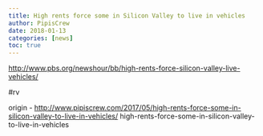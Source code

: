 ```yaml
---
title: High rents force some in Silicon Valley to live in vehicles
author: PipisCrew
date: 2018-01-13
categories: [news]
toc: true
---
```


http://www.pbs.org/newshour/bb/high-rents-force-silicon-valley-live-vehicles/

#rv

origin - http://www.pipiscrew.com/2017/05/high-rents-force-some-in-silicon-valley-to-live-in-vehicles/ high-rents-force-some-in-silicon-valley-to-live-in-vehicles